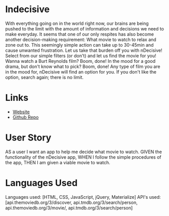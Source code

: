 # Indecisive

With everything going on in the world right now, our brains are being pushed to the limit with the amount of information and decisions we need to make everyday. It seems that one of our only respites has also become another decision-making requirement: What movie to watch to relax and zone out to.  This seemingly simple action can take up to 30-45min and cause unwanted frustration.  Let us take that burden off you with nDecisive!
Select from our simple filters (or don't) and let us find the movie for you!  Wanna watch a Burt Reynolds film? Boom, done!  In the mood for a good drama, but don't know what to pick?  Boom, done!  Any type of film you are in the mood for, nDecisive will find an option for you.  If you don't like the option, search again; there is no limit.

# Links

* [Website](https://maxhanson07.github.io/Indecisive/)
* [Github Repo](https://github.com/MaxHanson07/Indecisive)

# User Story

AS a user I want an app to help me decide what movie to watch.
GIVEN the functionality of the nDecisive app,
WHEN I follow the simple procedures of the app,
THEN I am given a viable movie to watch.

# Languages Used

Languages used: [HTML, CSS, JavaScript, jQuery, Materialize]
API's used: [api.themoviedb.org/3/discover, api.tmdb.org/3/search/person, api.themoviedb.org/3/movie/, api.tmdb.org/3/search/person]